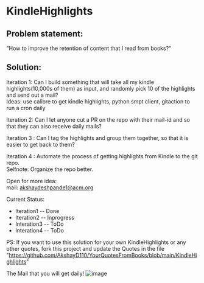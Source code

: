 # KindleHighlights

## Problem statement:  
"How to improve the retention of content that I read from books?"

## Solution:  
Iteration 1: Can I build something that will take all my kindle highlights(10,000s of them) as input, and randomly pick 10 of the highlights and send out a mail?  
Ideas: use calibre to get kindle highlights, python smpt client, gitaction to run a cron daily 

Iteration 2: Can I let anyone cut a PR on the repo with their mail-id and so that they can also receive daily mails?

Iteration 3 : Can I tag the highlights and group them together, so that it is easier to get back to them?

Iteration 4 : Automate the process of getting highlights from Kindle to the git repo.  
Selfnote: Organize the repo better.

Open for more idea:  
mail: akshaydeshpande1@acm.org

Current Status:
- Iteration1 -- Done
- Iteration2 -- Inprogress
- Interation3 -- ToDo
- Interation4 -- ToDo

PS: If you want to use this solution for your own KindleHighlights or any other quotes, fork this project and update the Quotes in the file "https://github.com/AkshayD110/YourQuotesFromBooks/blob/main/KindleHighlights"

The Mail that you will get daily!
![image](https://user-images.githubusercontent.com/10325459/152694854-8d3cd936-9b7e-46f4-af71-81513f3031bc.png)
